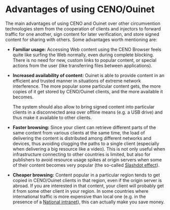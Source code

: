 # Advantages of using CENO/Ouinet

The main advantages of using CENO and Ouinet over other circumvention technologies stem from the cooperation of clients and injectors to forward traffic for one another, sign content for later verification, and store signed content for sharing with others.  Some advantages worth mentioning are:

  - **Familiar usage:** Accessing Web content using the CENO Browser feels quite like surfing the Web normally, even during complete blocking.  There is no need for new, custom links to popular content, or special actions from the user (like transferring files between applications).

  - **Increased availability of content:** Ouinet is able to provide content in an efficient and trusted manner in situations of extreme network interference.  The more popular some particular content gets, the more copies of it get stored by CENO/Ouinet clients, and the more available it becomes.

    The system should also allow to bring signed content into particular clients in a disconnected area over offline means (e.g. a USB drive) and thus make it available to other clients.

  - **Faster browsing:** Since your client can retrieve different parts of the same content from various clients at the same time, the load of delivering the content is distributed among different networks and devices, thus avoiding clogging the paths to a single client (especially when delivering a big resource like a video).  This is not only useful when infrastructure connecting to other countries is limited, but also for publishers to avoid resource usage spikes at origin servers when some of their content becomes very popular (the so-called [Slashdot effect][]).

  - **Cheaper browsing:** Content popular in a particular region tends to get copied in CENO/Ouinet clients in that region, even if the origin server is abroad.  If you are interested in that content, your client will probably get it from some other client in your region.  In some countries where international traffic is more expensive than local one (e.g. in the presence of a [National intranet][]), this can actually make you save money.

[Slashdot effect]: https://en.wikipedia.org/wiki/Slashdot_effect
[National intranet]: https://en.wikipedia.org/wiki/National_intranet
